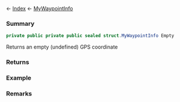 ← [Index](Api-Index) ← [MyWaypointInfo](Sandbox.ModAPI.Ingame.MyWaypointInfo)

### Summary

```csharp
private public private public sealed struct.MyWaypointInfo Empty
```

Returns an empty (undefined) GPS coordinate

### Returns

### Example

### Remarks

